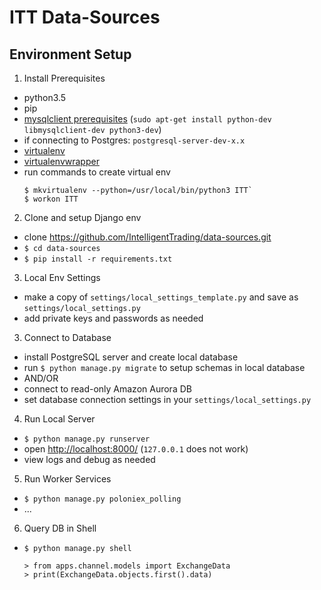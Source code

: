 # ITT Data-Sources


## Environment Setup

1. Install Prerequisites
 - python3.5 
 - pip
 - [mysqlclient prerequisites](https://github.com/PyMySQL/mysqlclient-python#install) (`sudo apt-get install python-dev libmysqlclient-dev python3-dev`)
 - if connecting to Postgres: `postgresql-server-dev-x.x` 
 - [virtualenv](https://virtualenv.pypa.io/en/stable/installation/) 
 - [virtualenvwrapper](https://virtualenvwrapper.readthedocs.io/en/latest/install.html)
 - run commands to create virtual env
    ```
    $ mkvirtualenv --python=/usr/local/bin/python3 ITT`
    $ workon ITT
    ```
 
2. Clone and setup Django env
 - clone https://github.com/IntelligentTrading/data-sources.git
 - `$ cd data-sources`
 - `$ pip install -r requirements.txt`

3. Local Env Settings
 - make a copy of `settings/local_settings_template.py` and save as `settings/local_settings.py`
 - add private keys and passwords as needed

3. Connect to Database
 - install PostgreSQL server and create local database
 - run `$ python manage.py migrate` to setup schemas in local database
 - AND/OR
 - connect to read-only Amazon Aurora DB
 - set database connection settings in your `settings/local_settings.py`
 
4. Run Local Server
 - `$ python manage.py runserver`
 - open [http://localhost:8000/](http://localhost:8000/) (`127.0.0.1` does not work)
 - view logs and debug as needed

5. Run Worker Services
 - `$ python manage.py poloniex_polling`
 - ...
 
6. Query DB in Shell
 - `$ python manage.py shell`
 
    ```
    > from apps.channel.models import ExchangeData
    > print(ExchangeData.objects.first().data)
    ```
 
